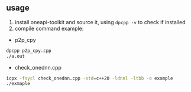 ## usage

1. install oneapi-toolkit and source it, using `dpcpp -v` to check if installed
2. compile command example:

- p2p_cpy

```bash
dpcpp p2p_cpy.cpp
./a.out
```

- check_onednn.cpp

```bash
icpx -fsycl check_onednn.cpp -std=c++20 -ldnnl -ltbb -o example
./exmaple
```
